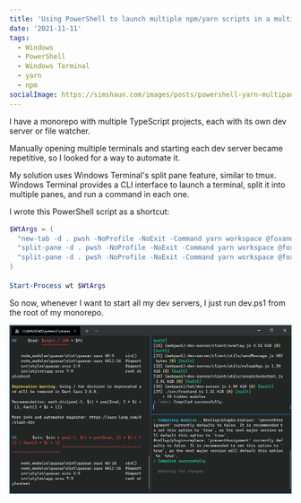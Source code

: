 ```yaml
---
title: 'Using PowerShell to launch multiple npm/yarn scripts in a multi-pane Windows Terminal'
date: '2021-11-11'
tags:
  - Windows
  - PowerShell
  - Windows Terminal
  - yarn
  - npm
socialImage: https://simshaun.com/images/posts/powershell-yarn-multipane-windows-terminal.png
---
```


I have a monorepo with multiple TypeScript projects, each with its own dev
server or file watcher.

Manually opening multiple terminals and starting each dev server became
repetitive, so I looked for a way to automate it.

My solution uses Windows Terminal's split pane feature, similar to tmux.
Windows Terminal provides a CLI interface to launch a terminal, split it into
multiple panes, and run a command in each one.

I wrote this PowerShell script as a shortcut:

```powershell
$WtArgs = (
  "new-tab -d . pwsh -NoProfile -NoExit -Command yarn workspace @foxandfly/package-1 run start ; ",
  "split-pane -d . pwsh -NoProfile -NoExit -Command yarn workspace @foxandfly/package-2 run start ; ",
  "split-pane -d . pwsh -NoProfile -NoExit -Command yarn workspace @foxandfly/package-3 run start "
)

Start-Process wt $WtArgs
```
So now, whenever I want to start all my dev servers, I just run dev.ps1 from
the root of my monorepo.

![Example of multi-pane terminal running multiple dev servers](/images/posts/powershell-yarn-multipane-windows-terminal.png)
